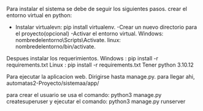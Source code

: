 Para instalar el sistema se debe de seguir los siguientes pasos.
crear el entorno virtual en python:
- Instalar virtualevn: pip install virtualenv.
-Crear un nuevo directorio para el proyecto(opcional)
-Activar el entorno virtual.
Windows: nombredelentorno\Scripts\Activate.
linux: nombredelentorno/bin/activate.

Despues instalar los requerimientos.
Windows : pip install -r requirements.txt
Linux : pip install -r requirements.txt
Tener python 3.10.12



Para ejecutar la aplicacion web.
Dirigirse hasta manage.py.
para llegar ahi, automatas2-Proyecto/sistemaa/app/

para crear el usuario se usa el comando: python3 manage.py createsuperuser
y ejecutar el comando: python3 manage.py runserver




